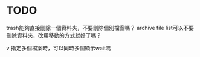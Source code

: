 # TODO

trash能夠直接刪除一個資料夾，不要刪除個別檔案嗎？
archive file list可以不要刪除資料夾，改用移動的方式就好了嗎？

v 指定多個檔案時，可以同時多個顯示wait嗎
